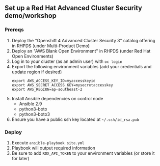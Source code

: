## Set up a Red Hat Advanced Cluster Security demo/workshop

### Prereqs
1. Deploy the "Openshift 4 Advanced Cluster Security 3" catalog offering in RHPDS (under Multi-Product Demo)
1. Deploy an "AWS Blank Open Environment" in RHPDS (under Red Hat Open Environments)
1. Log in to your cluster (as an admin user) with `oc login`
1. Export the following environment variables (add your credentials and update region if desired)
    ```
    export AWS_ACCESS_KEY_ID=myaccesskeyid
    export AWS_SECRET_ACCESS_KEY=mysecretaccesskey
    export AWS_REGION=ap-southeast-2
    ```
1. Install Ansible dependencies on control node
   - Ansible 2.9
   - python3-boto
   - python3-boto3
1. Ensure you have a public ssh key located at `~/.ssh/id_rsa.pub`

### Deploy
1. Execute `ansible-playbook site.yml`
1. Playbook will output required information
1. Be sure to add `ROX_API_TOKEN` to your environment variables (or store it for later)
